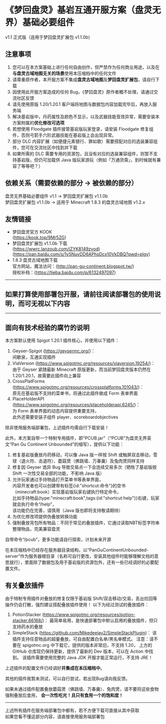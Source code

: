 # 《梦回盘灵》基岩互通开服方案（盘灵无界）基础必要组件
v1.1 正式版（适用于梦回盘灵扩展包 v1.1.0b）

## 注意事项
1. 您可以在本方案基础上进行任何自由创作，但严禁作为任何商业用途，以及在**与盘灵古域地图无关的场景**使用本压缩档中的任何文件
2. 请尊重原作者，本开服方案不集成**盘灵古域地图**及**梦回盘灵扩展包**，请自行下载
3. 因使用此开服方案造成的任何 Bug，《梦回盘灵》原作者概不处理，请通过交流社区反馈
4. 请先使用原版 1.20/1.20.1 客户端将地图与数据包内容加载完毕后，再放入服务端
5. 解决基岩版中，丹药属性及颜色不显示，以及武器技能音效异常，需要安装本方案附属的**优化修改可选项**
6. 若想使用 Floodgate 插件接管基岩版玩家登录，请安装 Floodgate 修复组件，否则弓箭手六阶武器技能在基岩版上会出现异常。
7. 部分 DLC 内容扩展（如便捷元素银行、罪如歌）需要搭配对应的选装兼容组件，您可在交流社区中找到并下载
8. 如果所需的 DLC 需要专用的资源包，且没有对应的选装兼容组件，则暂不支持基岩版，但仍可加载供 Java 版玩家游玩（例如「万通货斋」，到时候就有兼容了等等吧？）

## 依赖关系（需要依赖的部分 -> 被依赖的部分）
盘灵无界基础必要组件 v1.1 -> 梦回盘灵扩展包 v1.1.0b  
梦回盘灵扩展包 v1.1.0b -> 适用于 Minecraft 1.8.3 的盘灵古域地图 v1.2.x  

## 友情链接
- 梦回盘灵官方 KOOK  
	(https://kook.top/9Mr5ZG)
- 梦回盘灵扩展包 v1.1.0b 下载  
	(https://wwrc.lanzoub.com/iZYK8149zyod)  
	(https://pan.baidu.com/s/1y5NuvDD6APhsDcx10VkDBQ?pwd=plgy)
- 1.8.3 盘灵古域地图下载  
	官方网站，魔法访问：(http://pan-gu-continent.blogspot.tw/)  
	授权补档：(https://tieba.baidu.com/p/6132497097)

--------------------------------------------------------------------------------

## 如果打算使用部署包开服，请前往阅读部署包的使用说明，而可无视以下内容

--------------------------------------------------------------------------------

## 面向有技术经验的腐竹的说明

本方案默认使用 Spigot 1.20.1 插件核心，并使用以下插件：
1. Geyser-Spigot (https://geysermc.org/)：  
	间歇泉，互通实现插件
2. ViaVersion (https://www.spigotmc.org/resources/viaversion.19254/)：  
	由于 Geyser 紧随最新 Minecraft 原版更新，而当前梦回盘灵版本仍然在 1.20/1.20.1，故需要此插件向上兼容
3. CrossPlatForms (https://www.spigotmc.org/resources/crossplatforms.101043/)：  
	原先在基岩版不支持的菜单书，将通过此插件做成 Form 表单界面
4. PlaceHolderAPI (https://www.spigotmc.org/resources/placeholderapi.6245/)：  
	为 Form 表单界面的动态内容提供重要支持，  
	此外还需要安装子组件 player、scoreboardobjectives

除非使用服务端部署包，上述插件均需自行下载安装！

此外，本方案自带一个特制专用插件，即“PCUB.jar”（“PCUB”为盘灵无界英文“Pan Gu Continent Unbounded”的缩写），提供以下功能：  
1. 修复基岩版叠放丹药移动，可以像 Java 版一样按 Shift 或触屏双击移动，雪球（退火符、击退符）、蘑菇煲（佛跳墙、万春羹）及兔肉煲同样支持
2. 修复因 Geyser 诡异 Bug 导致交易点一下会连续交易多次（牺牲了基岩版按 Shift 一次性交易全部的功能，不影响 Java 版）
3. 允许玩家通过手持物品打开菜单书等表单界面，  
	内容开发者也可以创建带有标签{id:"shortcut:命令"}的空书（minecraft:book）实现基岩版玩家右键执行特定命令，  
	比如手持物品{type:"minecraft:book",tags:{id:"shortcut:help"}}右键，玩家就会执行命令“/help”，  
	该功能仍在完善，请慎用（Java 版也即将支持敬请期待）
4. 为优化修改项提供伪叠放转换功能
5. 强制叠放背包所有物品：不同于常见的叠放插件，它通过读取NBT标签字符串整理物品，完美兼容盘灵

自带命令“/pcub”，更多功能请自行探索，计划未来开源

在本压缩档中已经存在服务器目录结构，以“PanGuContinentUnbounded-server”作为服务器根目录（名称可自行更改，安装其他组件时能够理解文档的意思就行），里面除了数据包及用于基岩版的资源包外，还有一些已经调好的必要配置文件。

## 有关叠放插件

由于特制专用插件对叠放的修复仅限于基岩版 Shift/双击移动/交易，丢出捡回等操作仍会打散，强烈建议搭配叠放插件使用！
以下为经过测试的叠放插件：
1. PotionStacker (https://www.spigotmc.org/resources/potion-stacker.66168/)：
	最简单易用，是快速部署包中默认启用的叠放插件，但只支持药水的叠放
2. SimpleStack (https://github.com/Mikedeejay2/SimpleStackPlugin)：
	该插件支持任意物品的超量叠放，可自由配置白名单/黑名单模式。
	注意：请不要在 spigotmc.org 中下载它，提供的版本非常旧，不支持 1.20，
	上方的 GitHub 仓库现仍保持更新，提供了最新的 Dev 版本，可以在 Action 中找到。
	该插件需要使用完整的 Java JDK 开服才能正常运行，不支持 JRE！

上述插件的配置文件已经调好**并集成在本压缩档中**。

其他的插件我暂未测试，可以自行尝试，若出现Bug请向我反馈。

如果未通过插件配置叠放蘑菇煲（佛跳墙、万春羹）、兔肉煲，请不要将这些食物强制叠放后食用， **会一次性吃光！且只有食用一个的饱和度！**

--------------------------------------------------------------------------------

上述所有插件在服务端部署包中都有，若不方便下载可直接从其中获取  
如果您看不懂这部分内容，请直接使用服务端部署包  